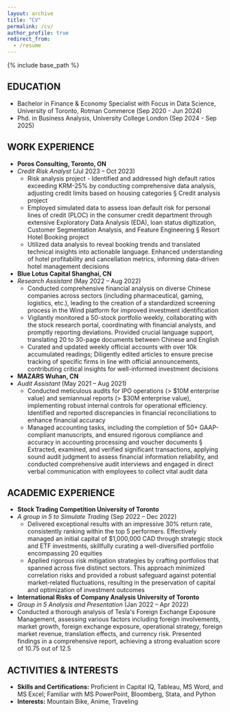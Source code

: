 ```yaml
---
layout: archive
title: "CV"
permalink: /cv/
author_profile: true
redirect_from:
  - /resume
---
```


{% include base_path %}



## EDUCATION

 - Bachelor in Finance & Economy Specialist with Focus in Data Science, University of Toronto, Rotman Commerce (Sep 2020 - Jun 2024)
 - Phd. in Business Analysis, University College London (Sep 2024 - Sep 2025)

## WORK EXPERIENCE

 - **Poros Consulting, Toronto, ON**
 - *Credit Risk Analyst* (Jul 2023 – Oct 2023)
	 - Risk analysis project - Identified and addressed high default ratios exceeding KRM-25% by conducting comprehensive data analysis, adjusting credit limits based on housing categories §  Credit analysis project
	 - Employed simulated data to assess loan default risk for personal lines of credit (PLOC) in the consumer credit department through extensive Exploratory Data Analysis (EDA), loan status digitization, Customer Segmentation Analysis, and Feature Engineering §  Resort Hotel Booking project
	 - Utilized data analysis to reveal booking trends and translated technical insights into actionable language. Enhanced understanding of hotel profitability and cancellation metrics, informing data-driven hotel management decisions
 - **Blue Lotus Capital Shanghai, CN**  
 - *Research Assistant*  (May 2022 – Aug 2022)
	 - Conducted comprehensive financial analysis on diverse Chinese companies across sectors (including pharmaceutical, gaming, logistics, etc.), leading to the creation of a standardized screening process in the Wind platform for improved investment identification
	 - Vigilantly monitored a 50-stock portfolio weekly, collaborating with the stock research portal, coordinating with financial analysts, and promptly reporting deviations. Provided crucial language support, translating 20 to 30-page documents between Chinese and English
	 - Curated and updated weekly official accounts with over 10k accumulated readings; Diligently edited articles to ensure precise tracking of specific firms in line with official announcements, contributing critical insights for well-informed investment decisions
 - **MAZARS Wuhan, CN**  
 - *Audit Assistant* (May 2021 – Aug 2021)
	 - Conducted meticulous audits for IPO operations (> $10M enterprise value) and semiannual reports (> $30M enterprise value), implementing robust internal controls for operational efficiency. Identified and reported discrepancies in financial reconciliations to enhance financial accuracy
	 - Managed accounting tasks, including the completion of 50+ GAAP-compliant manuscripts, and ensured rigorous compliance and accuracy in accounting processing and voucher documents §  Extracted, examined, and verified significant transactions, applying sound audit judgment to assess financial information reliability, and conducted comprehensive audit interviews and engaged in direct verbal communication with employees to collect vital audit data

## ACADEMIC EXPERIENCE
 - **Stock Trading Competition University of Toronto** 
 - *A group in 5 to Simulate Trading* (Sep 2022 – Dec 2022)
	 - Delivered exceptional results with an impressive 30% return rate, consistently ranking within the top 5 performers. Effectively managed an initial capital of $1,000,000 CAD through strategic stock and ETF investments, skillfully curating a well-diversified portfolio encompassing 20 equities
	 - Applied rigorous risk mitigation strategies by crafting portfolios that spanned across five distinct sectors. This approach minimized correlation risks and provided a robust safeguard against potential market-related fluctuations, resulting in the preservation of capital and optimization of investment outcomes 
 - **International Risks of Company Analysis University of Toronto** 
 - *Group in 5 Analysis and Presentation*  (Jan 2022 – Apr 2022)
 - Conducted a thorough analysis of Tesla's Foreign Exchange Exposure Management, assessing various factors including foreign involvements, market growth, foreign exchange exposure, operational strategy, foreign market revenue, translation effects, and currency risk. Presented findings in a comprehensive report, achieving a strong evaluation score of 10.75 out of 12.5

## ACTIVITIES & INTERESTS

 - **Skills and Certifications:** Proficient in Capital IQ, Tableau, MS Word, and MS Excel; Familiar with MS PowerPoint, Bloomberg, Stata, and Python
 - **Interests:**  Mountain Bike, Anime, Traveling
